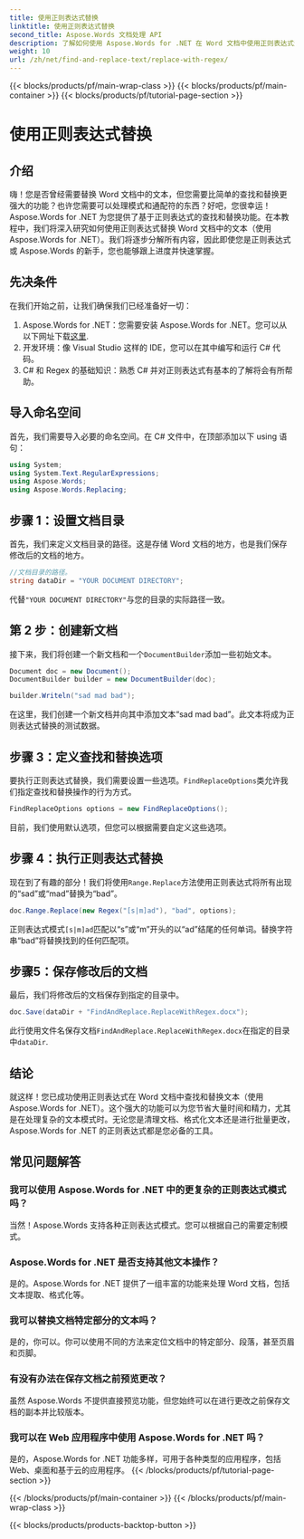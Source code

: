 ```yaml
---
title: 使用正则表达式替换
linktitle: 使用正则表达式替换
second_title: Aspose.Words 文档处理 API
description: 了解如何使用 Aspose.Words for .NET 在 Word 文档中使用正则表达式进行查找和替换。按照我们详细的分步指南掌握文本操作。
weight: 10
url: /zh/net/find-and-replace-text/replace-with-regex/
---
```


{{< blocks/products/pf/main-wrap-class >}}
{{< blocks/products/pf/main-container >}}
{{< blocks/products/pf/tutorial-page-section >}}

# 使用正则表达式替换

## 介绍

嗨！您是否曾经需要替换 Word 文档中的文本，但您需要比简单的查找和替换更强大的功能？也许您需要可以处理模式和通配符的东西？好吧，您很幸运！Aspose.Words for .NET 为您提供了基于正则表达式的查找和替换功能。在本教程中，我们将深入研究如何使用正则表达式替换 Word 文档中的文本（使用 Aspose.Words for .NET）。我们将逐步分解所有内容，因此即使您是正则表达式或 Aspose.Words 的新手，您也能够跟上进度并快速掌握。

## 先决条件

在我们开始之前，让我们确保我们已经准备好一切：
1. Aspose.Words for .NET：您需要安装 Aspose.Words for .NET。您可以从以下网址下载[这里](https://releases.aspose.com/words/net/).
2. 开发环境：像 Visual Studio 这样的 IDE，您可以在其中编写和运行 C# 代码。
3. C# 和 Regex 的基础知识：熟悉 C# 并对正则表达式有基本的了解将会有所帮助。

## 导入命名空间

首先，我们需要导入必要的命名空间。在 C# 文件中，在顶部添加以下 using 语句：

```csharp
using System;
using System.Text.RegularExpressions;
using Aspose.Words;
using Aspose.Words.Replacing;
```

## 步骤 1：设置文档目录

首先，我们来定义文档目录的路径。这是存储 Word 文档的地方，也是我们保存修改后的文档的地方。

```csharp
//文档目录的路径。
string dataDir = "YOUR DOCUMENT DIRECTORY";
```

代替`"YOUR DOCUMENT DIRECTORY"`与您的目录的实际路径一致。

## 第 2 步：创建新文档

接下来，我们将创建一个新文档和一个`DocumentBuilder`添加一些初始文本。

```csharp
Document doc = new Document();
DocumentBuilder builder = new DocumentBuilder(doc);

builder.Writeln("sad mad bad");
```

在这里，我们创建一个新文档并向其中添加文本“sad mad bad”。此文本将成为正则表达式替换的测试数据。

## 步骤 3：定义查找和替换选项

要执行正则表达式替换，我们需要设置一些选项。`FindReplaceOptions`类允许我们指定查找和替换操作的行为方式。

```csharp
FindReplaceOptions options = new FindReplaceOptions();
```

目前，我们使用默认选项，但您可以根据需要自定义这些选项。

## 步骤 4：执行正则表达式替换

现在到了有趣的部分！我们将使用`Range.Replace`方法使用正则表达式将所有出现的“sad”或“mad”替换为“bad”。

```csharp
doc.Range.Replace(new Regex("[s|m]ad"), "bad", options);
```

正则表达式模式`[s|m]ad`匹配以“s”或“m”开头的以“ad”结尾的任何单词。替换字符串“bad”将替换找到的任何匹配项。

## 步骤5：保存修改后的文档

最后，我们将修改后的文档保存到指定的目录中。

```csharp
doc.Save(dataDir + "FindAndReplace.ReplaceWithRegex.docx");
```

此行使用文件名保存文档`FindAndReplace.ReplaceWithRegex.docx`在指定的目录中`dataDir`.

## 结论

就这样！您已成功使用正则表达式在 Word 文档中查找和替换文本（使用 Aspose.Words for .NET）。这个强大的功能可以为您节省大量时间和精力，尤其是在处理复杂的文本模式时。无论您是清理文档、格式化文本还是进行批量更改，Aspose.Words for .NET 的正则表达式都是您必备的工具。

## 常见问题解答

### 我可以使用 Aspose.Words for .NET 中的更复杂的正则表达式模式吗？  
当然！Aspose.Words 支持各种正则表达式模式。您可以根据自己的需要定制模式。

### Aspose.Words for .NET 是否支持其他文本操作？  
是的。Aspose.Words for .NET 提供了一组丰富的功能来处理 Word 文档，包括文本提取、格式化等。

### 我可以替换文档特定部分的文本吗？  
是的，你可以。你可以使用不同的方法来定位文档中的特定部分、段落，甚至页眉和页脚。

### 有没有办法在保存文档之前预览更改？  
虽然 Aspose.Words 不提供直接预览功能，但您始终可以在进行更改之前保存文档的副本并比较版本。

### 我可以在 Web 应用程序中使用 Aspose.Words for .NET 吗？  
是的，Aspose.Words for .NET 功能多样，可用于各种类型的应用程序，包括 Web、桌面和基于云的应用程序。
{{< /blocks/products/pf/tutorial-page-section >}}

{{< /blocks/products/pf/main-container >}}
{{< /blocks/products/pf/main-wrap-class >}}

{{< blocks/products/products-backtop-button >}}
